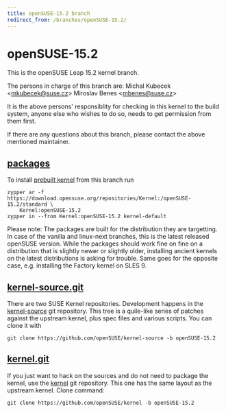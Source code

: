 ```yaml
---
title: openSUSE-15.2 branch
redirect_from: /branches/openSUSE-15.2/
---
```

# openSUSE-15.2
This is the openSUSE Leap 15.2 kernel branch.

The persons in charge of this branch are:
Michal Kubecek <[mkubecek@suse.cz](mailto:mkubecek@suse.cz?subject=openSUSE-15.2%20branch)>
Miroslav Benes <[mbenes@suse.cz](mailto:mbenes@suse.cz?subject=openSUSE-15.2%20branch)>

It is the above persons' responsiblity for checking in this kernel to
the build system, anyone else who wishes to do so, needs to get
permission from them first.

If there are any questions about this branch, please contact the above
mentioned maintainer.


## [packages](https://download.opensuse.org/repositories/Kernel:/openSUSE-15.2)
To install
[prebuilt kernel](https://download.opensuse.org/repositories/Kernel:/openSUSE-15.2)
from this branch run

```
zypper ar -f https://download.opensuse.org/repositories/Kernel:/openSUSE-15.2/standard \
    Kernel:openSUSE-15.2
zypper in --from Kernel:openSUSE-15.2 kernel-default
```

Please note: The packages are built for the distribution they are
targetting. In case of the vanilla and linux-next branches, this is the
latest released openSUSE version. While the packages should work fine on
fine on a distribution that is slightly newer or slightly older,
installing ancient kernels on the latest distributions is asking for
trouble. Same goes for the opposite case, e.g. installing the Factory
kernel on SLES 9.

## [kernel-source.git](https://github.com/openSUSE/kernel-source/tree/openSUSE-15.2)
There are two SUSE Kernel repositories. Development happens in the
[kernel-source](https://github.com/openSUSE/kernel-source/tree/openSUSE-15.2)
git repository. This tree is a quile-like series of patches against the
upstream kernel, plus spec files and various scripts. You can clone it
with

```
git clone https://github.com/openSUSE/kernel-source -b openSUSE-15.2
```

## [kernel.git](https://github.com/openSUSE/kernel/tree/openSUSE-15.2)
If you just want to hack on the sources and do not need to package the
kernel, use the [kernel](https://github.com/openSUSE/kernel/tree/openSUSE-15.2)
git repository. This one has the same layout as the upstream kernel. Clone
command:

```
git clone https://github.com/openSUSE/kernel -b openSUSE-15.2
```



